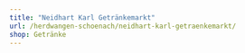 ```yaml
---
title: "Neidhart Karl Getränkemarkt"
url: /herdwangen-schoenach/neidhart-karl-getraenkemarkt/
shop: Getränke
---
```

